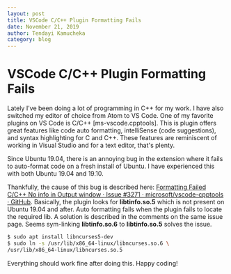 ```yaml
---
layout: post
title: VSCode C/C++ Plugin Formatting Fails 
date: November 21, 2019
author: Tendayi Kamucheka
category: blog
---
```


 # VSCode C/C++ Plugin Formatting Fails 

Lately I've been doing a lot of programming in C++ for my work. I have also switched my editor of choice from Atom to VS Code. One of my favorite plugins on VS Code is C/C++ [ms-vscode.cpptools]. This is plugin offers great features like code auto formatting, intelliSense (code suggestions), and syntax highlighting for C and C++. These features are reminiscent of working in Visual Studio and for a text editor, that's plenty.

Since Ubuntu 19.04, there is an annoying bug in the extension where it fails to auto-format code on a fresh install of Ubuntu. I have experienced this with both Ubuntu 19.04 and 19.10.

Thankfully, the cause of this bug is described here: [Formatting Failed C/C++ No info in Output window · Issue #3271 · microsoft/vscode-cpptools · GitHub](https://github.com/Microsoft/vscode-cpptools/issues/3271). Basically, the plugin looks for __libtinfo.so.5__ which is not present on Ubuntu 19.04 and after. Auto formatting fails when the plugin fails to locate the required lib. A solution is described in the comments on the same issue page. Seems sym-linking __libtinfo.so.6__ to __libtinfo.so.5__ solves the issue.

```  bash
$ sudo apt install libncurses5-dev
$ sudo ln -s /usr/lib/x86_64-linux/libncurses.so.6 \
/usr/lib/x86_64-linux/libncurses.so.5
```

Everything should work fine after doing this. Happy coding!
